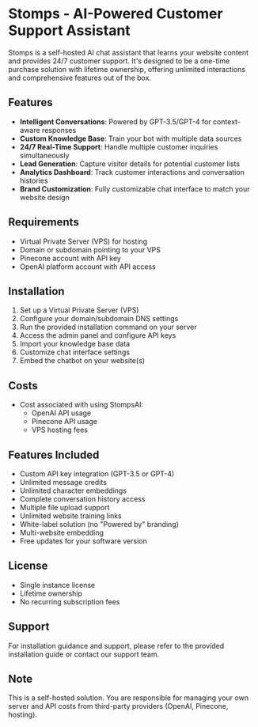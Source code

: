 # Stomps - AI-Powered Customer Support Assistant

Stomps is a self-hosted AI chat assistant that learns your website content and provides 24/7 customer support. It's designed to be a one-time purchase solution with lifetime ownership, offering unlimited interactions and comprehensive features out of the box.

## Features

- **Intelligent Conversations**: Powered by GPT-3.5/GPT-4 for context-aware responses
- **Custom Knowledge Base**: Train your bot with multiple data sources
- **24/7 Real-Time Support**: Handle multiple customer inquiries simultaneously
- **Lead Generation**: Capture visitor details for potential customer lists
- **Analytics Dashboard**: Track customer interactions and conversation histories
- **Brand Customization**: Fully customizable chat interface to match your website design

## Requirements

- Virtual Private Server (VPS) for hosting
- Domain or subdomain pointing to your VPS
- Pinecone account with API key
- OpenAI platform account with API access

## Installation

1. Set up a Virtual Private Server (VPS)
2. Configure your domain/subdomain DNS settings
3. Run the provided installation command on your server
4. Access the admin panel and configure API keys
5. Import your knowledge base data
6. Customize chat interface settings
7. Embed the chatbot on your website(s)

## Costs

- Cost associated with using StompsAI:
  - OpenAI API usage
  - Pinecone API usage
  - VPS hosting fees

## Features Included

- Custom API key integration (GPT-3.5 or GPT-4)
- Unlimited message credits
- Unlimited character embeddings
- Complete conversation history access
- Multiple file upload support
- Unlimited website training links
- White-label solution (no "Powered by" branding)
- Multi-website embedding
- Free updates for your software version

## License

- Single instance license
- Lifetime ownership
- No recurring subscription fees

## Support

For installation guidance and support, please refer to the provided installation guide or contact our support team.

## Note

This is a self-hosted solution. You are responsible for managing your own server and API costs from third-party providers (OpenAI, Pinecone, hosting).
